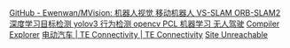[GitHub - Ewenwan/MVision: 机器人视觉 移动机器人 VS-SLAM ORB-SLAM2 深度学习目标检测 yolov3 行为检测 opencv PCL 机器学习 无人驾驶](https://github.com/Ewenwan/MVision)
[Compiler Explorer](https://godbolt.org/)
[电动汽车 | TE Connectivity | TE Connectivity](https://www.te.com.cn/chn-zh/industries/hybrid-electric-mobility.html)
[Site Unreachable](https://www.tutorialspoint.com/c_standard_library/c_function_fprintf.htm)